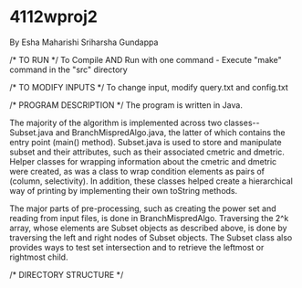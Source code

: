 # 4112wproj2
By
Esha Maharishi <em2852>
Sriharsha Gundappa <sg3163>

/* TO RUN */
To Compile AND Run with one command - Execute "make" command in the "src" directory

/* TO MODIFY INPUTS */
To change input, modify query.txt and config.txt

/* PROGRAM DESCRIPTION */
The program is written in Java.

The majority of the algorithm is implemented across two classes-- Subset.java and BranchMispredAlgo.java, the latter of which contains the entry point (main() method). Subset.java is used to store and manipulate subset and their attributes, such as their associated cmetric and dmetric. Helper classes for wrapping information about the cmetric and dmetric were created, as was a class to wrap condition elements as pairs of (column, selectivity). In addition, these classes helped create a hierarchical way of printing by implementing their own toString methods.

The major parts of pre-processing, such as creating the power set and reading from input files, is done in BranchMispredAlgo. Traversing the 2^k array, whose elements are Subset objects as described above, is done by traversing the left and right nodes of Subset objects. The Subset class also provides ways to test set intersection and to retrieve the leftmost or rightmost child.

/* DIRECTORY STRUCTURE */


